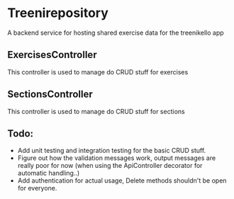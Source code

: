 # Treenirepository
A backend service for hosting shared exercise data for the treenikello app

## ExercisesController

This controller is used to manage do CRUD stuff for exercises

## SectionsController

This controller is used to manage do CRUD stuff for sections

## Todo:
- Add unit testing and integration testing for the basic CRUD stuff.
- Figure out how the validation messages work, output messages are really poor for now (when using the ApiController decorator for automatic handling..)
- Add authentication for actual usage, Delete methods shouldn't be open for everyone.